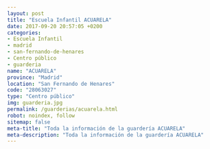 ```yaml
---
layout: post
title: "Escuela Infantil ACUARELA"
date: 2017-09-20 20:57:05 +0200
categories:
- Escuela Infantil
- madrid
- san-fernando-de-henares
- Centro público
- guarderia
name: "ACUARELA"
province: "Madrid"
location: "San Fernando de Henares"
code: "28063027"
type: "Centro público"
img: guarderia.jpg
permalink: /guarderias/acuarela.html
robot: noindex, follow
sitemap: false
meta-title: "Toda la información de la guardería ACUARELA"
meta-description: "Toda la información de la guardería ACUARELA"
---
```


